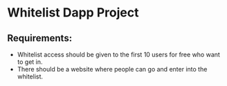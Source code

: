 # Whitelist Dapp Project

## Requirements:
- Whitelist access should be given to the first 10 users for free who want to get in.
- There should be a website where people can go and enter into the whitelist.